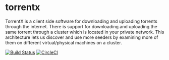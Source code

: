 # torrentx 

TorrentX is a client side software for downloading and uploading torrents through the internet.
There is support for downloading and uploading the same torrent through a cluster which is located in your private network.
This architecture lets  us discover and use more seeders by examining more of them on different virtual/physical machines on a cluster.

[![Build Status](https://travis-ci.org/UniversityFinalProjects/torrentx.svg?branch=master)](https://travis-ci.org/UniversityFinalProjects/torrentx) [![CircleCI](https://circleci.com/gh/UniversityFinalProjects/torrentx/tree/master.svg?style=svg)](https://circleci.com/gh/UniversityFinalProjects/torrentx/tree/master)
